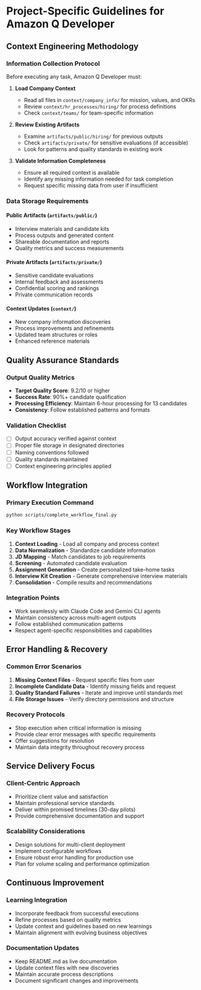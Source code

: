 # Project-Specific Guidelines for Amazon Q Developer

## Context Engineering Methodology

### Information Collection Protocol
Before executing any task, Amazon Q Developer must:

1. **Load Company Context**
   - Read all files in `context/company_info/` for mission, values, and OKRs
   - Review `context/hr_processes/hiring/` for process definitions
   - Check `context/teams/` for team-specific information

2. **Review Existing Artifacts**
   - Examine `artifacts/public/hiring/` for previous outputs
   - Check `artifacts/private/` for sensitive evaluations (if accessible)
   - Look for patterns and quality standards in existing work

3. **Validate Information Completeness**
   - Ensure all required context is available
   - Identify any missing information needed for task completion
   - Request specific missing data from user if insufficient

### Data Storage Requirements

#### Public Artifacts (`artifacts/public/`)
- Interview materials and candidate kits
- Process outputs and generated content
- Shareable documentation and reports
- Quality metrics and success measurements

#### Private Artifacts (`artifacts/private/`)
- Sensitive candidate evaluations
- Internal feedback and assessments
- Confidential scoring and rankings
- Private communication records

#### Context Updates (`context/`)
- New company information discoveries
- Process improvements and refinements
- Updated team structures or roles
- Enhanced reference materials

## Quality Assurance Standards

### Output Quality Metrics
- **Target Quality Score**: 9.2/10 or higher
- **Success Rate**: 90%+ candidate qualification
- **Processing Efficiency**: Maintain 6-hour processing for 13 candidates
- **Consistency**: Follow established patterns and formats

### Validation Checklist
- [ ] Output accuracy verified against context
- [ ] Proper file storage in designated directories
- [ ] Naming conventions followed
- [ ] Quality standards maintained
- [ ] Context engineering principles applied

## Workflow Integration

### Primary Execution Command
```bash
python scripts/complete_workflow_final.py
```

### Key Workflow Stages
1. **Context Loading** - Load all company and process context
2. **Data Normalization** - Standardize candidate information
3. **JD Mapping** - Match candidates to job requirements
4. **Screening** - Automated candidate evaluation
5. **Assignment Generation** - Create personalized take-home tasks
6. **Interview Kit Creation** - Generate comprehensive interview materials
7. **Consolidation** - Compile results and recommendations

### Integration Points
- Work seamlessly with Claude Code and Gemini CLI agents
- Maintain consistency across multi-agent outputs
- Follow established communication patterns
- Respect agent-specific responsibilities and capabilities

## Error Handling & Recovery

### Common Error Scenarios
1. **Missing Context Files** - Request specific files from user
2. **Incomplete Candidate Data** - Identify missing fields and request
3. **Quality Standard Failures** - Iterate and improve until standards met
4. **File Storage Issues** - Verify directory permissions and structure

### Recovery Protocols
- Stop execution when critical information is missing
- Provide clear error messages with specific requirements
- Offer suggestions for resolution
- Maintain data integrity throughout recovery process

## Service Delivery Focus

### Client-Centric Approach
- Prioritize client value and satisfaction
- Maintain professional service standards
- Deliver within promised timelines (30-day pilots)
- Provide comprehensive documentation and support

### Scalability Considerations
- Design solutions for multi-client deployment
- Implement configurable workflows
- Ensure robust error handling for production use
- Plan for volume scaling and performance optimization

## Continuous Improvement

### Learning Integration
- Incorporate feedback from successful executions
- Refine processes based on quality metrics
- Update context and guidelines based on new learnings
- Maintain alignment with evolving business objectives

### Documentation Updates
- Keep README.md as live documentation
- Update context files with new discoveries
- Maintain accurate process descriptions
- Document significant changes and improvements

